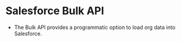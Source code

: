 # Salesforce Bulk API

* The Bulk API provides a programmatic option to load org data into Salesforce.
